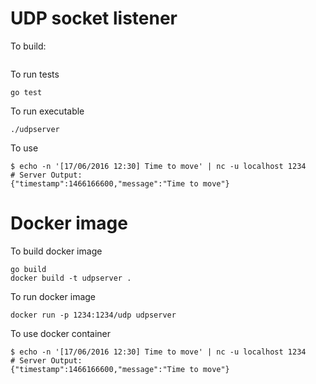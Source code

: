 # UDP socket listener 

To build:
```

```
To run tests
```
go test 
```
To run executable
```
./udpserver 
```
To use 
```
$ echo -n '[17/06/2016 12:30] Time to move' | nc -u localhost 1234
# Server Output:
{"timestamp":1466166600,"message":"Time to move"}
```

# Docker image 
To build docker image 
```
go build 
docker build -t udpserver .
```

To run docker image 
```
docker run -p 1234:1234/udp udpserver 
```

To use docker container 
```
$ echo -n '[17/06/2016 12:30] Time to move' | nc -u localhost 1234
# Server Output:
{"timestamp":1466166600,"message":"Time to move"}
```
